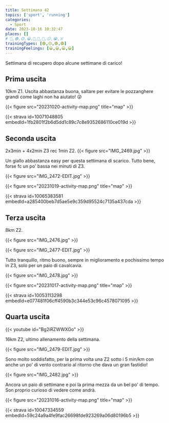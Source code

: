 ```yaml
---
title: Settimana 42
topics: ['sport', 'running']
categories:
  - Sport
date: 2023-10-16 10:32:47
places: []
# 🔴,🟢,🟡,😀,🙁,🫤,🙂,😐,😭,☠️
trainingTypes: [🟢,🟡,🟢,🟢]
trainingFeelings: [😀,😀,😀,😀]
---
```

Settimana di recupero dopo alcune settimane di carico!
<!--more-->

## Prima uscita

10km Z1. Uscita abbastanza buona, saltare per evitare le pozzanghere grandi come laghi non ha aiutato! 😜

{{< figure src="20231020-activity-map.png" title="map" >}}

{{< strava id=10071048805 embedId=1fb2801f2b6d5dd1c89c7c8e9352686110ce019d >}}

## Seconda uscita
2x3min + 4x2min Z3 rec 1min Z2.
{{< figure src="IMG_2469.jpg" >}}

Un giallo abbastanza easy per questa settimana di scarico.
Tutto bene, forse fc un po' bassa nei minuti di Z3.

{{< figure src="IMG_2472-EDIT.jpg" >}}

{{< figure src="20231019-activity-map.png" title="map" >}}

{{< strava id=10065383581 embedId=a285400beb7d5ae5e9c359d95524c7135a437cda >}}

## Terza uscita
8km Z2.

{{< figure src="IMG_2476.jpg" >}}

{{< figure src="IMG_2477-EDIT.jpg" >}}

Tutto tranquillo, ritmo buono, sempre in miglioramento e pochissimo tempo in Z3, solo per un paio di cavalcavia.

{{< figure src="IMG_2478.jpg" >}}


{{< figure src="20231017-activity-map.png" title="map" >}}

{{< strava id=10053113298 embedId=e077481f06cff4590b3c344e53c96c4578071095 >}}

## Quarta uscita

{{< youtube id="Bg2iRZWWXGo" >}}

16km Z2, ultimo allenamento della settimana.

{{< figure src="IMG_2479-EDIT.jpg" >}}

Sono molto soddisfatto, per la prima volta una Z2 sotto i 5 min/km con anche un po' di vento contrario al ritorno che dava un gran fastidio! 

{{< figure src="IMG_2482.jpg" >}}

Ancora un paio di settimane e poi la prima mezza da un bel po' di tempo. Son proprio curioso di vedere come andrà.


{{< figure src="20231016-activity-map.png" title="map" >}}

{{< strava id=10047334559 embedId=59c24a9a4fe9fac26698fde923269a06d80196b5 >}}
